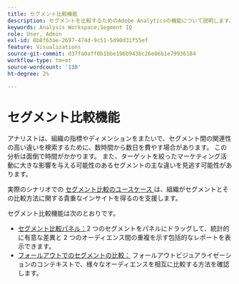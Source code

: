 ```yaml
---
title: セグメント比較機能
description: セグメントを比較するためのAdobe Analyticsの機能について説明します。
keywords: Analysis Workspace;Segment IQ
role: User, Admin
exl-id: 8b8f63ae-2697-474d-9c51-5d90d31f55ef
feature: Visualizations
source-git-commit: d37fa0aff0b1bbe196b943bc26e86b1e79936184
workflow-type: tm+mt
source-wordcount: '138'
ht-degree: 2%

---
```


# セグメント比較機能

アナリストは、組織の指標やディメンションをまたいで、セグメント間の関連性の高い違いを検索するために、数時間から数日を費やす場合があります。 この分析は面倒で時間がかかります。 また、ターゲットを絞ったマーケティング活動に大きな影響を与える可能性のあるセグメントの主な違いを見逃す可能性があります。

実際のシナリオでの [ セグメント比較のユースケース ](c-panels/c-segment-comparison/segment-compare-use-cases.md) は、組織がセグメントとその比較方法に関する貴重なインサイトを得るのを支援します。

セグメント比較機能は次のとおりです。

* [ セグメント比較パネル：](c-panels/c-segment-comparison/segment-comparison.md)2 つのセグメントをパネルにドラッグして、統計的に有意な差異と 2 つのオーディエンス間の重複を示す包括的なレポートを表示できます。
* [ フォールアウトでのセグメントの比較：](visualizations/fallout/compare-segments-fallout.md) フォールアウトビジュアライゼーションのコンテキストで、様々なオーディエンスを相互に比較する方法を確認します。
